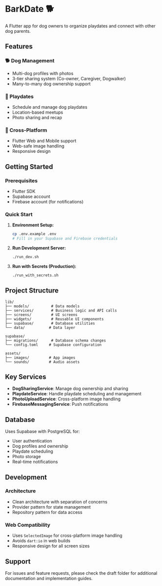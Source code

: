 # BarkDate 🐕

A Flutter app for dog owners to organize playdates and connect with other dog parents.

## Features

### 🐕 Dog Management
- Multi-dog profiles with photos
- 3-tier sharing system (Co-owner, Caregiver, Dogwalker)
- Many-to-many dog ownership support

### 📅 Playdates
- Schedule and manage dog playdates
- Location-based meetups
- Photo sharing and recap

### 📱 Cross-Platform
- Flutter Web and Mobile support
- Web-safe image handling
- Responsive design

## Getting Started

### Prerequisites
- Flutter SDK
- Supabase account
- Firebase account (for notifications)

### Quick Start

1. **Environment Setup:**
   ```bash
   cp .env.example .env
   # Fill in your Supabase and Firebase credentials
   ```

2. **Run Development Server:**
   ```bash
   ./run_dev.sh
   ```

3. **Run with Secrets (Production):**
   ```bash
   ./run_with_secrets.sh
   ```

## Project Structure

```
lib/
├── models/          # Data models
├── services/        # Business logic and API calls
├── screens/         # UI screens
├── widgets/         # Reusable UI components
├── supabase/        # Database utilities
└── data/           # Data layer

supabase/
├── migrations/      # Database schema changes
└── config.toml     # Supabase configuration

assets/
├── images/         # App images
└── sounds/         # Audio assets
```

## Key Services

- **DogSharingService**: Manage dog ownership and sharing
- **PlaydateService**: Handle playdate scheduling and management
- **PhotoUploadService**: Cross-platform image handling
- **FirebaseMessagingService**: Push notifications

## Database

Uses Supabase with PostgreSQL for:
- User authentication
- Dog profiles and ownership
- Playdate scheduling
- Photo storage
- Real-time notifications

## Development

### Architecture
- Clean architecture with separation of concerns
- Provider pattern for state management
- Repository pattern for data access

### Web Compatibility
- Uses `SelectedImage` for cross-platform image handling
- Avoids `dart:io` in web builds
- Responsive design for all screen sizes

## Support

For issues and feature requests, please check the draft folder for additional documentation and implementation guides.

